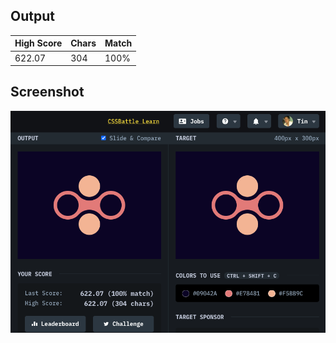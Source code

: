 ## Output

| High Score | Chars | Match |
| ---------- | ----- | ----- |
| 622.07     | 304   | 100%  |

## Screenshot

![17-fidget-spinner](screenshot.png)

